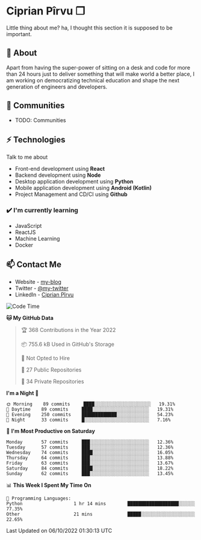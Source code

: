 # Ciprian Pîrvu ❐

Little thing about me? ha, I thought this section it is supposed to be important.

## 🧐 About

Apart from having the super-power of sitting on a desk and code for more than 24 hours just to deliver something that will make world a better place, I am working on democratizing technical education and shape the next generation of engineers and developers.

## 👯 Communities

-   TODO: Communities

## ⚡ Technologies

Talk to me about

-   Front-end development using **React**
-   Backend development using **Node**
-   Desktop application development using **Python**
-   Mobile application development using **Android (Kotlin)**
-   Project Management and CD/CI using **Github**

### ✔️ I'm currently learning

-   JavaScript
-   ReactJS
-   Machine Learning
-   Docker

## 📫 Contact Me

-   Website - [my-blog]()
-   Twitter - [@my-twitter]()
-   LinkedIn - [Ciprian Pîrvu](https://www.linkedin.com/in/p%C3%AErvu-ciprian-cristian-4415991b1/)

<!--START_SECTION:waka-->
![Code Time](http://img.shields.io/badge/Code%20Time-1%2C306%20hrs%207%20mins-blue)

**🐱 My GitHub Data** 

> 🏆 368 Contributions in the Year 2022
 > 
> 📦 755.6 kB Used in GitHub's Storage 
 > 
> 🚫 Not Opted to Hire
 > 
> 📜 27 Public Repositories 
 > 
> 🔑 34 Private Repositories  
 > 
**I'm a Night 🦉** 

```text
🌞 Morning    89 commits     ████░░░░░░░░░░░░░░░░░░░░░   19.31% 
🌆 Daytime    89 commits     ████░░░░░░░░░░░░░░░░░░░░░   19.31% 
🌃 Evening    250 commits    █████████████░░░░░░░░░░░░   54.23% 
🌙 Night      33 commits     █░░░░░░░░░░░░░░░░░░░░░░░░   7.16%

```
📅 **I'm Most Productive on Saturday** 

```text
Monday       57 commits     ███░░░░░░░░░░░░░░░░░░░░░░   12.36% 
Tuesday      57 commits     ███░░░░░░░░░░░░░░░░░░░░░░   12.36% 
Wednesday    74 commits     ████░░░░░░░░░░░░░░░░░░░░░   16.05% 
Thursday     64 commits     ███░░░░░░░░░░░░░░░░░░░░░░   13.88% 
Friday       63 commits     ███░░░░░░░░░░░░░░░░░░░░░░   13.67% 
Saturday     84 commits     ████░░░░░░░░░░░░░░░░░░░░░   18.22% 
Sunday       62 commits     ███░░░░░░░░░░░░░░░░░░░░░░   13.45%

```


📊 **This Week I Spent My Time On** 

```text
💬 Programming Languages: 
Python                   1 hr 14 mins        ███████████████████░░░░░░   77.35% 
Other                    21 mins             █████░░░░░░░░░░░░░░░░░░░░   22.65%

```


 Last Updated on 06/10/2022 01:30:13 UTC
<!--END_SECTION:waka-->
